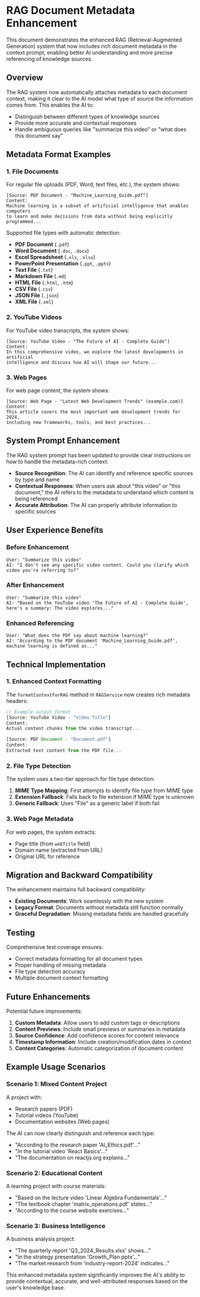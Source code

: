 # RAG Document Metadata Enhancement

This document demonstrates the enhanced RAG (Retrieval-Augmented Generation) system that now includes rich document metadata in the context prompt, enabling better AI understanding and more precise referencing of knowledge sources.

## Overview

The RAG system now automatically attaches metadata to each document context, making it clear to the AI model what type of source the information comes from. This enables the AI to:

- Distinguish between different types of knowledge sources
- Provide more accurate and contextual responses
- Handle ambiguous queries like "summarize this video" or "what does this document say"

## Metadata Format Examples

### 1. File Documents

For regular file uploads (PDF, Word, text files, etc.), the system shows:

```
[Source: PDF Document - "Machine_Learning_Guide.pdf"]
Content:
Machine learning is a subset of artificial intelligence that enables computers
to learn and make decisions from data without being explicitly programmed...
```

Supported file types with automatic detection:

- **PDF Document** (`.pdf`)
- **Word Document** (`.doc`, `.docx`)
- **Excel Spreadsheet** (`.xls`, `.xlsx`)
- **PowerPoint Presentation** (`.ppt`, `.pptx`)
- **Text File** (`.txt`)
- **Markdown File** (`.md`)
- **HTML File** (`.html`, `.htm`)
- **CSV File** (`.csv`)
- **JSON File** (`.json`)
- **XML File** (`.xml`)

### 2. YouTube Videos

For YouTube video transcripts, the system shows:

```
[Source: YouTube Video - "The Future of AI - Complete Guide"]
Content:
In this comprehensive video, we explore the latest developments in artificial
intelligence and discuss how AI will shape our future...
```

### 3. Web Pages

For web page content, the system shows:

```
[Source: Web Page - "Latest Web Development Trends" (example.com)]
Content:
This article covers the most important web development trends for 2024,
including new frameworks, tools, and best practices...
```

## System Prompt Enhancement

The RAG system prompt has been updated to provide clear instructions on how to handle the metadata-rich context:

- **Source Recognition**: The AI can identify and reference specific sources by type and name
- **Contextual Responses**: When users ask about "this video" or "this document," the AI refers to the metadata to understand which content is being referenced
- **Accurate Attribution**: The AI can properly attribute information to specific sources

## User Experience Benefits

### Before Enhancement

```
User: "Summarize this video"
AI: "I don't see any specific video content. Could you clarify which video you're referring to?"
```

### After Enhancement

```
User: "Summarize this video"
AI: "Based on the YouTube video 'The Future of AI - Complete Guide', here's a summary: The video explores..."
```

### Enhanced Referencing

```
User: "What does the PDF say about machine learning?"
AI: "According to the PDF document 'Machine_Learning_Guide.pdf', machine learning is defined as..."
```

## Technical Implementation

### 1. Enhanced Context Formatting

The `formatContextForRAG` method in `RAGService` now creates rich metadata headers:

```typescript
// Example output format
[Source: YouTube Video - "Video Title"]
Content:
Actual content chunks from the video transcript...

[Source: PDF Document - "Document.pdf"]
Content:
Extracted text content from the PDF file...
```

### 2. File Type Detection

The system uses a two-tier approach for file type detection:

1. **MIME Type Mapping**: First attempts to identify file type from MIME type
2. **Extension Fallback**: Falls back to file extension if MIME type is unknown
3. **Generic Fallback**: Uses "File" as a generic label if both fail

### 3. Web Page Metadata

For web pages, the system extracts:

- Page title (from `webTitle` field)
- Domain name (extracted from URL)
- Original URL for reference

## Migration and Backward Compatibility

The enhancement maintains full backward compatibility:

- **Existing Documents**: Work seamlessly with the new system
- **Legacy Format**: Documents without metadata still function normally
- **Graceful Degradation**: Missing metadata fields are handled gracefully

## Testing

Comprehensive test coverage ensures:

- Correct metadata formatting for all document types
- Proper handling of missing metadata
- File type detection accuracy
- Multiple document context formatting

## Future Enhancements

Potential future improvements:

1. **Custom Metadata**: Allow users to add custom tags or descriptions
2. **Content Previews**: Include small previews or summaries in metadata
3. **Source Confidence**: Add confidence scores for content relevance
4. **Timestamp Information**: Include creation/modification dates in context
5. **Content Categories**: Automatic categorization of document content

## Example Usage Scenarios

### Scenario 1: Mixed Content Project

A project with:

- Research papers (PDF)
- Tutorial videos (YouTube)
- Documentation websites (Web pages)

The AI can now clearly distinguish and reference each type:

- "According to the research paper 'AI_Ethics.pdf'..."
- "In the tutorial video 'React Basics'..."
- "The documentation on reactjs.org explains..."

### Scenario 2: Educational Content

A learning project with course materials:

- "Based on the lecture video 'Linear Algebra Fundamentals'..."
- "The textbook chapter 'matrix_operations.pdf' states..."
- "According to the course website exercises..."

### Scenario 3: Business Intelligence

A business analysis project:

- "The quarterly report 'Q3_2024_Results.xlsx' shows..."
- "In the strategy presentation 'Growth_Plan.pptx'..."
- "The market research from 'industry-report-2024' indicates..."

This enhanced metadata system significantly improves the AI's ability to provide contextual, accurate, and well-attributed responses based on the user's knowledge base.
